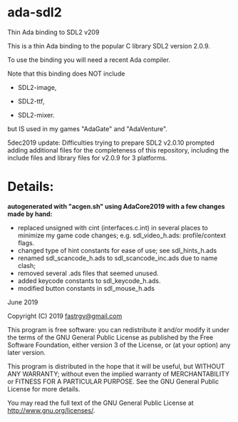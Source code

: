 # ada-sdl2

Thin Ada binding to SDL2 v209

This is a thin Ada binding to the popular C library SDL2 version 2.0.9.

To use the binding you will need a recent Ada compiler.

Note that this binding does NOT include

* SDL2-image,

* SDL2-ttf,

* SDL2-mixer.

but IS used in my games "AdaGate" and "AdaVenture".

5dec2019 update:  Difficulties trying to prepare SDL2 v2.0.10 prompted adding additional files for the completeness of this repository, including the include files and library files for v2.0.9 for 3 platforms.




# Details:

**autogenerated with "acgen.sh" using AdaCore2019 with a few changes made by hand:**

* replaced unsigned with cint (interfaces.c.int)
	in several places to minimize my game code changes;
	e.g. sdl_video_h.ads:  profile/context flags.
* changed type of hint constants for ease of use;
	see sdl_hints_h.ads
* renamed sdl_scancode_h.ads to sdl_scancode_inc.ads
	due to name clash;
* removed several .ads files that seemed unused.
* added keycode constants to sdl_keycode_h.ads.
* modified button constants in sdl_mouse_h.ads

June 2019

Copyright (C) 2019 fastrgv@gmail.com

This program is free software: you can redistribute it and/or modify it under the terms of the GNU General Public License as published by the Free Software Foundation, either version 3 of the License, or (at your option) any later version.

This program is distributed in the hope that it will be useful, but WITHOUT ANY WARRANTY; without even the implied warranty of MERCHANTABILITY or FITNESS FOR A PARTICULAR PURPOSE. See the GNU General Public License for more details.

You may read the full text of the GNU General Public License at http://www.gnu.org/licenses/.
